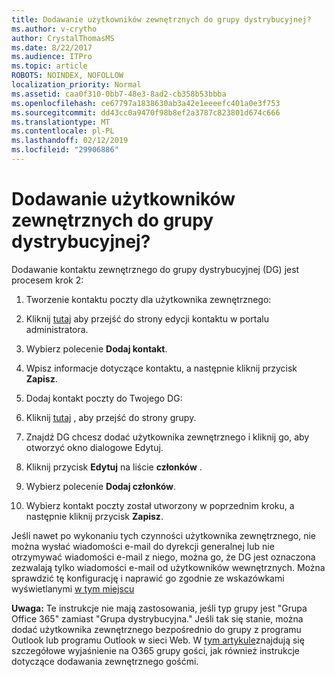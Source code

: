 ```yaml
---
title: Dodawanie użytkowników zewnętrznych do grupy dystrybucyjnej?
ms.author: v-crytho
author: CrystalThomasMS
ms.date: 8/22/2017
ms.audience: ITPro
ms.topic: article
ROBOTS: NOINDEX, NOFOLLOW
localization_priority: Normal
ms.assetid: caa0f310-0bb7-48e3-8ad2-cb358b53bbba
ms.openlocfilehash: ce67797a1838630ab3a42e1eeeefc401a0e3f753
ms.sourcegitcommit: dd43cc0a9470f98b8ef2a3787c823801d674c666
ms.translationtype: MT
ms.contentlocale: pl-PL
ms.lasthandoff: 02/12/2019
ms.locfileid: "29906886"
---
```

# <a name="adding-external-users-to-a-distribution-group"></a>Dodawanie użytkowników zewnętrznych do grupy dystrybucyjnej?

Dodawanie kontaktu zewnętrznego do grupy dystrybucyjnej (DG) jest procesem krok 2:
  
1. Tworzenie kontaktu poczty dla użytkownika zewnętrznego:
    
1. Kliknij [tutaj](https://admin.microsoft.com/adminportal/home#/Contact) aby przejść do strony edycji kontaktu w portalu administratora. 
    
2. Wybierz polecenie **Dodaj kontakt**.
    
3. Wpisz informacje dotyczące kontaktu, a następnie kliknij przycisk **Zapisz**.
    
2. Dodaj kontakt poczty do Twojego DG:
    
1. Kliknij [tutaj](https://admin.microsoft.com/adminportal/home#/groups) , aby przejść do strony grupy. 
    
2. Znajdź DG chcesz dodać użytkownika zewnętrznego i kliknij go, aby otworzyć okno dialogowe Edytuj.
    
3. Kliknij przycisk **Edytuj** na liście **członków** . 
    
4. Wybierz polecenie **Dodaj członków**.
    
5. Wybierz kontakt poczty został utworzony w poprzednim kroku, a następnie kliknij przycisk **Zapisz**.
    
Jeśli nawet po wykonaniu tych czynności użytkownika zewnętrznego, nie można wysłać wiadomości e-mail do dyrekcji generalnej lub nie otrzymywać wiadomości e-mail z niego, można go, że DG jest oznaczona zezwalają tylko wiadomości e-mail od użytkowników wewnętrznych. Można sprawdzić tę konfigurację i naprawić go zgodnie ze wskazówkami wyświetlanymi [w tym miejscu](https://support.office.com/article/Fix-email-delivery-issues-for-error-code-5-7-133-in-Office-365-991abc19-7756-438f-abcb-39f69b80f284.aspx)
  
 **Uwaga:** Te instrukcje nie mają zastosowania, jeśli typ grupy jest "Grupa Office 365" zamiast "Grupa dystrybucyjna." Jeśli tak się stanie, można dodać użytkownika zewnętrznego bezpośrednio do grupy z programu Outlook lub programu Outlook w sieci Web. W [tym artykule](https://support.office.com/article/Guest-access-in-Office-365-Groups-bfc7a840-868f-4fd6-a390-f347bf51aff6.aspx)znajdują się szczegółowe wyjaśnienie na O365 grupy gości, jak również instrukcje dotyczące dodawania zewnętrznego gośćmi.
  

